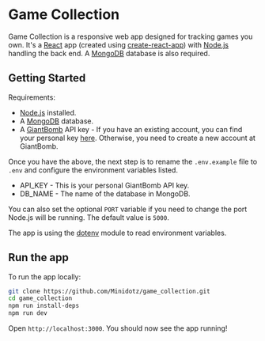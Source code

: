 # Game Collection
Game Collection is a responsive web app designed for tracking games you own. It's a [React](https://reactjs.org/) app (created using [create-react-app](https://github.com/facebook/create-react-app)) with [Node.js](https://nodejs.org/en/) handling the back end. A [MongoDB](https://www.mongodb.com/) database is also required.

## Getting Started
Requirements:
* [Node.js](https://nodejs.org/en/) installed.
* A [MongoDB](https://www.mongodb.com/) database.
* A [GiantBomb](https://www.giantbomb.com/) API key - If you have an existing account, you can find your personal key [here](https://www.giantbomb.com/api/). Otherwise, you need to create a new account at GiantBomb.

Once you have the above, the next step is to rename the `.env.example` file to `.env` and configure the environment variables listed.
* API_KEY - This is your personal GiantBomb API key.
* DB_NAME - The name of the database in MongoDB.

You can also set the optional `PORT` variable if you need to change the port Node.js will be running. The default value is `5000`.

The app is using the [dotenv](https://github.com/motdotla/dotenv) module to read environment variables.

## Run the app
To run the app locally:
```bash
git clone https://github.com/Minidotz/game_collection.git
cd game_collection
npm run install-deps
npm run dev
```

Open `http://localhost:3000`. You should now see the app running!

